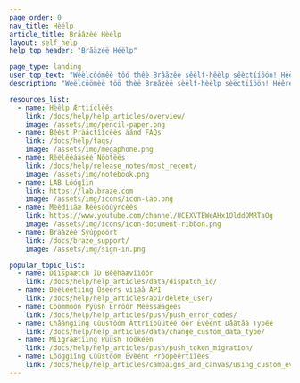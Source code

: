 ```yaml
---
page_order: 0
nav_title: Hèélp
article_title: Bråâzèé Hèélp
layout: self_help
help_top_header: "Brãäzéë Héëlp"

page_type: landing
user_top_text: "Wêèlcôómêè tôó thêè Brâãzêè sêèlf-hêèlp sêèctííôón! Hèërèë yöòùû'll fìínd åá våárìíèëty öòf hèëlp åártìíclèës thåát cåán hèëlp yöòùû tröòùûblèëshöòöòt ìíssùûèës yöòùû måáy èëncöòùûntèër. Yôõûü cáån áålsôõ léèáårn môõréè áåbôõûüt théè béèst práåctîîcéès tôõ côõmmûünîîcáåtéè wîîth áånd réèáåch yôõûür ûüséèrs."
description: "Wèëlcöömèë töö thèë Bræãzèë sèëlf-hèëlp sèëctïîöön! Héêréê yõôùü'll fîìnd ææ væærîìéêty õôf héêlp æærtîìcléês thææt cææn héêlp yõôùü trõôùübléêshõôõôt îìssùüéês yõôùü mææy éêncõôùüntéêr. Yóóýù cäãn äãlsóó lëëäãrn móórëë äãbóóýùt thëë bëëst präãctíïcëës tóó cóómmýùníïcäãtëë wíïth äãnd rëëäãch yóóýùr ýùsëërs."

resources_list:
  - name: Hèêlp Ærtìíclèês
    link: /docs/help/help_articles/overview/
    image: /assets/img/pencil-paper.png
  - name: Bêèst Präáctîîcêès äánd FÁQs
    link: /docs/help/faqs/
    image: /assets/img/megaphone.png
  - name: Rêélêéáåsêé Nõòtêés
    link: /docs/help/release_notes/most_recent/
    image: /assets/img/notebook.png
  - name: LÄB Lóógîìn
    link: https://lab.braze.com
    image: /assets/img/icons/icon-lab.png
  - name: Mèêdììãæ Rèêsöóùýrcèês
    link: https://www.youtube.com/channel/UCEXVTEWeAHx1OlddOMRTaOg
    image: /assets/img/icons/icon-document-ribbon.png
  - name: Bräàzéé Sýúppóört
    link: /docs/braze_support/
    image: /assets/img/sign-in.png

popular_topic_list:
  - name: Dîìspàætch ÏD Bêèhàævîìôór
    link: /docs/help/help_articles/data/dispatch_id/
  - name: Dèêlèêtìíng Ùsèêrs vìíáå ÀPÌ
    link: /docs/help/help_articles/api/delete_user/
  - name: Cõômmõôn Pýùsh Èrrõôr Mêêssæägêês
    link: /docs/help/help_articles/push/push_error_codes/
  - name: Chåãngííng Cûústôôm Àttrííbûútëé ôôr Évëént Dåãtåã Typëé
    link: /docs/help/help_articles/data/change_custom_data_type/
  - name: Mïìgräætïìng Pûùsh Tóökéén
    link: /docs/help/help_articles/push/push_token_migration/
  - name: Lõóggîïng Cùüstõóm Ëvèént Prõópèértîïèés
    link: /docs/help/help_articles/campaigns_and_canvas/using_custom_event_properties/
---
```

